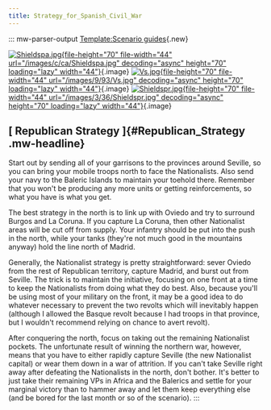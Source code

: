 ```yaml
---
title: Strategy_for_Spanish_Civil_War
---
```


::: mw-parser-output
[Template:Scenario
guides](/wiki/index.php?title=Template:Scenario_guides&action=edit&redlink=1 "Template:Scenario guides (page does not exist)"){.new}

[![Shieldspa.jpg](/images/c/ca/Shieldspa.jpg){file-height="70"
file-width="44" url="/images/c/ca/Shieldspa.jpg" decoding="async"
height="70" loading="lazy"
width="44"}](/wiki/File:Shieldspa.jpg){.image}
[![Vs.jpg](/images/9/93/Vs.jpg){file-height="70" file-width="44"
url="/images/9/93/Vs.jpg" decoding="async" height="70" loading="lazy"
width="44"}](/wiki/File:Vs.jpg){.image}
[![Shieldspr.jpg](/images/3/36/Shieldspr.jpg){file-height="70"
file-width="44" url="/images/3/36/Shieldspr.jpg" decoding="async"
height="70" loading="lazy"
width="44"}](/wiki/File:Shieldspr.jpg){.image}

## [ Republican Strategy ]{#Republican_Strategy .mw-headline}

Start out by sending all of your garrisons to the provinces around
Seville, so you can bring your mobile troops north to face the
Nationalists. Also send your navy to the Baleric Islands to maintain
your toehold there. Remember that you won\'t be producing any more units
or getting reinforcements, so what you have is what you get.

The best strategy in the north is to link up with Oviedo and try to
surround Burgos and La Coruna. If you capture La Coruna, then other
Nationalist areas will be cut off from supply. Your infantry should be
put into the push in the north, while your tanks (they\'re not much good
in the mountains anyway) hold the line north of Madrid.

Generally, the Nationalist strategy is pretty straightforward: sever
Oviedo from the rest of Republican territory, capture Madrid, and burst
out from Seville. The trick is to maintain the initiative, focusing on
one front at a time to keep the Nationalists from doing what they do
best. Also, because you\'ll be using most of your military on the front,
it may be a good idea to do whatever necessary to prevent the two
revolts which will inevitably happen (although I allowed the Basque
revolt because I had troops in that province, but I wouldn\'t recommend
relying on chance to avert revolt).

After conquering the north, focus on taking out the remaining
Nationalist pockets. The unfortunate result of winning the northern war,
however, means that you have to either rapidly capture Seville (the new
Nationalist capital) or wear them down in a war of attrition. If you
can\'t take Seville right away after defeating the Nationalists in the
north, don\'t bother. It's better to just take their remaining VPs in
Africa and the Balerics and settle for your marginal victory than to
hammer away and let them keep everything else (and be bored for the last
month or so of the scenario).
:::
